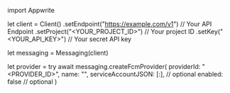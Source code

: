 import Appwrite

let client = Client()
    .setEndpoint("https://example.com/v1") // Your API Endpoint
    .setProject("<YOUR_PROJECT_ID>") // Your project ID
    .setKey("<YOUR_API_KEY>") // Your secret API key

let messaging = Messaging(client)

let provider = try await messaging.createFcmProvider(
    providerId: "<PROVIDER_ID>",
    name: "<NAME>",
    serviceAccountJSON: [:], // optional
    enabled: false // optional
)

